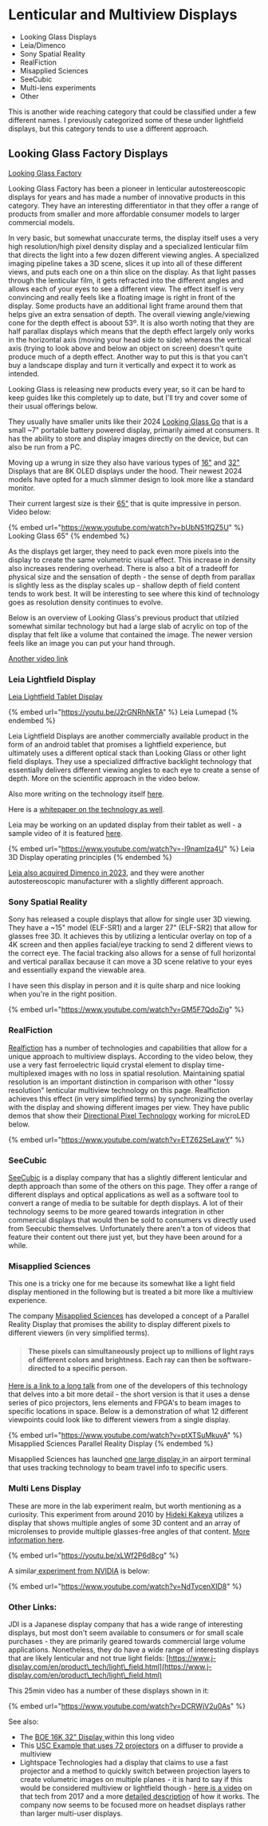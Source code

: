 # Lenticular and Multiview Displays

* Looking Glass Displays
* Leia/Dimenco
* Sony Spatial Reality
* RealFiction
* Misapplied Sciences
* SeeCubic
* Multi-lens experiments
* Other

This is another wide reaching category that could be classified under a few different names. I previously categorized some of these under lightfield displays, but this category tends to use a different approach.



## Looking Glass Factory Displays

[Looking Glass Factory](https://lookingglassfactory.com)

Looking Glass Factory has been a pioneer in lenticular autostereoscopic displays for years and has made a number of innovative products in this category. They have an interesting differentiator in that they offer a range of products from smaller and more affordable consumer models to larger commercial models.

In very basic, but somewhat unaccurate terms, the display itself uses a very high resolution/high pixel density display and a specialized lenticular film that directs the light into a few dozen different viewing angles. A specialized imaging pipeline takes a 3D scene, slices it up into all of these different views, and puts each one on a thin slice on the display. As that light passes through the lenticular film, it gets refracted into the different angles and allows each of your eyes to see a different view. The effect itself is very convincing and really feels like a floating image is right in front of the display. Some products have an additional light frame around them that helps give an extra sensation of depth. The overall viewing angle/viewing cone for the depth effect is aboout 53º. It is also worth noting that they are half parallax displays which means that the depth effect largely only works in the horizontal axis (moving your head side to side) whereas the vertical axis (trying to look above and below an object on screen) doesn't quite produce much of a depth effect. Another way to put this is that you can't buy a landscape display and turn it vertically and expect it to work as intended.

Looking Glass is releasing new products every year, so it can be hard to keep guides like this completely up to date, but I'll try and cover some of their usual offerings below.

They usually have smaller units like their 2024 [Looking Glass Go](https://lookingglassfactory.com/looking-glass-go) that is a small \~7" portable battery powered display, primarily aimed at consumers. It has the ability to store and display images directly on the device, but can also be run from a PC.

Moving up a wrung in size they also have various types of [16"](https://lookingglassfactory.com/16-spatial-oled) and [32"](https://lookingglassfactory.com/looking-glass-32) Displays that are 8K OLED displays under the hood. Their newest 2024 models have opted for a much slimmer design to look more like a standard monitor.

Their current largest size is their [65"](https://lookingglassfactory.com/looking-glass-65) that is quite impressive in person. Video below:

{% embed url="https://www.youtube.com/watch?v=bUbN51fQZ5U" %}
Looking Glass 65"
{% endembed %}

As the displays get larger, they need to pack even more pixels into the display to create the same volumetric visual effect. This increase in density also increases rendering overhead. There is also a bit of a tradeoff for physical size and the sensation of depth - the sense of depth from parallax is slightly less as the display scales up - shallow depth of field content tends to work best.  It will be interesting to see where this kind of technology goes as resolution density continues to evolve.

Below is an overview of Looking Glass's previous product that utilzied somewhat similar technology but had a large slab of acrylic on top of the display that felt like a volume that contained the image. The newer version feels like an image you can put your hand through.

[Another video link](https://www.youtube.com/watch?v=PgiyoweaPb4)

### Leia Lightfield Display

[Leia Lightfield Tablet Display](https://www.leiainc.com)

{% embed url="https://youtu.be/J2rGNRhNkTA" %}
Leia Lumepad
{% endembed %}

Leia Lightfield Displays are another commercially available product in the form of an android tablet that promises a lightfield experience, but ultimately uses a different optical stack than Looking Glass or other light field displays. They use a specialized diffractive backlight technology that essentially delivers different viewing angles to each eye to create a sense of depth. More on the scientific approach in the video below.

Also more writing on the technology itself [here](https://www.leiainc.com/newsroom/leia-brings-3d-lightfield-to-a-monitor-near-you).

Here is a [whitepaper on the technology as well](https://www.nature.com/articles/nature11972).

Leia may be working on an updated display from their tablet as well - a sample video of it is featured [here](https://twitter.com/nimazeighami/status/1524853044734664705?s=21).

{% embed url="https://www.youtube.com/watch?v=-I9namlza4U" %}
Leia 3D Display operating principles
{% endembed %}

[Leia also acquired Dimenco in 2023](https://www.leiainc.com/newsroom/leia-inc-acquires-dimenco-unifying-global-leaders-in-3d-display-technology), and they were another autostereoscopic manufacturer with a slightly different approach.

### Sony Spatial Reality

Sony has released a couple displays that allow for single user 3D viewing. They have a \~15" model (ELF-SR1) and a larger 27" (ELF-SR2) that allow for glasses free 3D. It achieves this by utilizing a lenticular overlay on top of a 4K screen and then applies facial/eye tracking to send 2 different views to the correct eye. The facial tracking also allows for a sense of full horizontal and vertical parallax because it can move a 3D scene relative to your eyes and essentially expand the viewable area.

I have seen this display in person and it is quite sharp and nice looking when you're in the right position.&#x20;

{% embed url="https://www.youtube.com/watch?v=GM5F7QdoZig" %}

### RealFiction

[Realfiction](https://www.realfiction.com) has a number of technologies and capabilities that allow for a unique approach to multiview displays. According to the video below, they use a very fast ferroelectric liquid crystal element to display time-multiplexed images with no loss in spatial resolution. Maintaining spatial resolution is an important distinction in comparison with other "lossy resolution" lenticular multiview technology on this page. Realfiction achieves this effect (in very simplified terms) by synchronizing the overlay with the display and showing different images per view. They have public demos that show their [Directional Pixel Technology](https://www.youtube.com/watch?v=Kn6Onqk\_N0s) working for microLED below.

{% embed url="https://www.youtube.com/watch?v=ETZ62SeLawY" %}



### SeeCubic

[SeeCubic](https://www.seecubic.com) is a display company that has a slightly different lenticular and depth approach than some of the others on this page. They offer a range of different displays and optical applications as well as a software tool to convert a range of media to be suitable for depth displays. A lot of their technology seems to be more geared towards integration in other commercial displays that would then be sold to consumers vs directly used from Seecubic themselves. Unfortunately there aren't a ton of videos that feature their content out there just yet, but they have been around for a while.

### Misapplied Sciences

This one is a tricky one for me because its somewhat like a light field display mentioned in the following but is treated a bit more like a multiview experience.&#x20;

The company [Misapplied Sciences](https://www.misappliedsciences.com/home/technology.html) has developed a concept of a Parallel Reality Display that promises the ability to display different pixels to different viewers (in very simplified terms).

> #### These pixels can simultaneously project up to millions of light rays of different colors and brightness. Each ray can then be software-directed to a specific person.

[Here is a link to a long talk](https://www.youtube.com/watch?v=p1b3wEsFlCY\&t=1210s) from one of the developers of this technology that delves into a bit more detail - the short version is that it uses a dense series of pico projectors, lens elements and FPGA's to beam images to specific locations in space. Below is a demonstration of what 12 different viewpoints could look like to different viewers from a single display.

{% embed url="https://www.youtube.com/watch?v=ptXTSuMkuvA" %}
Misapplied Sciences Parallel Reality Display
{% endembed %}

Misapplied Sciences has launched [one large display ](https://www.youtube.com/watch?v=vwRO16n7hVA)in an airport terminal that uses tracking technology to beam travel info to specific users.

### Multi Lens Display

These are more in the lab experiment realm, but worth mentioning as a curiosity. This experiment from around 2010 by [Hideki Kakeya](https://opg.optica.org/oe/fulltext.cfm?uri=oe-20-23-25902\&id=244861) utilizes a display that shows multiple angles of some 3D content and an array of microlenses to provide multiple glasses-free angles of that content. [More information here](https://scholar.google.co.jp/citations?user=o8t3EQgAAAAJ\&hl=en).

{% embed url="https://youtu.be/xLWf2P6d8cg" %}

A similar[ experiment from NVIDIA](https://research.nvidia.com/publication/2017-11\_near-eye-light-field-holographic-rendering-spherical-waves-wide-field-view) is below:

{% embed url="https://www.youtube.com/watch?v=NdTycenXID8" %}

### Other Links:

JDI is a Japanese display company that has a wide range of interesting displays, but most don't seem available to consumers or for small scale purchases - they are primarily geared towards commercial large volume applications. Nonetheless, they do have a wide range of interesting displays that are likely lenticular and not true light fields: [https://www.j-display.com/en/product\_tech/light\_field.html](https://www.j-display.com/en/product\_tech/light\_field.html)

This 25min video has a number of these displays shown in it:

{% embed url="https://www.youtube.com/watch?v=DCRWjV2u0As" %}

See also:

* &#x20;The [BOE 16K 32" Display ](https://www.youtube.com/watch?v=\_dzkJfvQ9i8)within this long video
* This [USC Example that uses 72 projectors](https://youtu.be/PjP4SvHjkdo?si=VuDQozc-bn6b1jF0) on a diffuser to provide a multiview&#x20;
* Lightspace Technologies had a display that claims to use a fast projector and a method to quickly switch between projection layers to create volumetric images on multiple planes - it is hard to say if this would be considered multiview or lightfield though - [here is a video](https://www.youtube.com/watch?v=HeBwdqfbXZ8) on that tech from 2017 and a more [detailed description](https://www.youtube.com/watch?v=tzcwFlklTz4) of how it works. The company now seems to be focused more on headset displays rather than larger multi-user displays.
